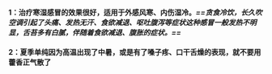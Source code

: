 #### 1：治疗寒湿感冒的效果很好，适用于外感风寒、内伤湿冷。*==贪食冷饮，长久吹空调引起了头痛、发热无汗、食欲减退、呕吐腹泻等症状这种感冒一般发热不明显，舌苔多有白腻，伴随着食欲减退、腹胀的症状。==*
#### 2：夏季单纯因为高温出现了中暑，或是有了嗓子疼、口干舌燥的表现，就不要用藿香正气散了
